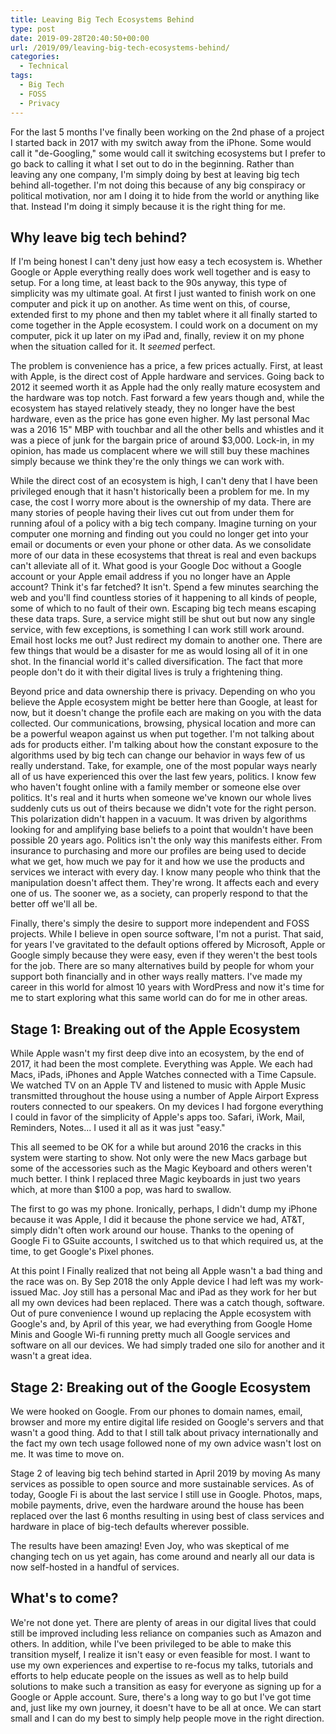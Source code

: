 ```yaml
---
title: Leaving Big Tech Ecosystems Behind
type: post
date: 2019-09-28T20:40:50+00:00
url: /2019/09/leaving-big-tech-ecosystems-behind/
categories:
  - Technical
tags:
  - Big Tech
  - FOSS
  - Privacy
---
```


For the last 5 months I've finally been working on the 2nd phase of a project I started back in 2017 with my switch away from the iPhone. Some would call it "de-Googling," some would call it switching ecosystems but I prefer to go back to calling it what I set out to do in the beginning. Rather than leaving any one company, I'm simply doing by best at leaving big tech behind all-together. I'm not doing this because of any big conspiracy or political motivation, nor am I doing it to hide from the world or anything like that. Instead I'm doing it simply because it is the right thing for me.

## Why leave big tech behind?

If I'm being honest I can't deny just how easy a tech ecosystem is. Whether Google or Apple everything really does work well together and is easy to setup. For a long time, at least back to the 90s anyway, this type of simplicity was my ultimate goal. At first I just wanted to finish work on one computer and pick it up on another. As time went on this, of course, extended first to my phone and then my tablet where it all finally started to come together in the Apple ecosystem. I could work on a document on my computer, pick it up later on my iPad and, finally, review it on my phone when the situation called for it. It _seemed_ perfect.

The problem is convenience has a price, a few prices actually. First, at least with Apple, is the direct cost of Apple hardware and services. Going back to 2012 it seemed worth it as Apple had the only really mature ecosystem and the hardware was top notch. Fast forward a few years though and, while the ecosystem has stayed relatively steady, they no longer have the best hardware, even as the price has gone even higher. My last personal Mac was a 2016 15" MBP with touchbar and all the other bells and whistles and it was a piece of junk for the bargain price of around $3,000. Lock-in, in my opinion, has made us complacent where we will still buy these machines simply because we think they're the only things we can work with.

While the direct cost of an ecosystem is high, I can't deny that I have been privileged enough that it hasn't historically been a problem for me. In my case, the cost I worry more about is the ownership of my data. There are many stories of people having their lives cut out from under them for running afoul of a policy with a big tech company. Imagine turning on your computer one morning and finding out you could no longer get into your email or documents or even your phone or other data. As we consolidate more of our data in these ecosystems that threat is real and even backups can't alleviate all of it. What good is your Google Doc without a Google account or your Apple email address if you no longer have an Apple account? Think it's far fetched? It isn't. Spend a few minutes searching the web and you'll find countless stories of it happening to all kinds of people, some of which to no fault of their own. Escaping big tech means escaping these data traps. Sure, a service might still be shut out but now any single service, with few exceptions, is something I can work still work around. Email host locks me out? Just redirect my domain to another one. There are few things that would be a disaster for me as would losing all of it in one shot. In the financial world it's called diversification. The fact that more people don't do it with their digital lives is truly a frightening thing.

Beyond price and data ownership there is privacy. Depending on who you believe the Apple ecosystem might be better here than Google, at least for now, but it doesn't change the profile each are making on you with the data collected. Our communications, browsing, physical location and more can be a powerful weapon against us when put together. I'm not talking about ads for products either. I'm talking about how the constant exposure to the algorithms used by big tech can change our behavior in ways few of us really understand. Take, for example, one of the most popular ways nearly all of us have experienced this over the last few years, politics. I know few who haven't fought online with a family member or someone else over politics. It's real and it hurts when someone we've known our whole lives suddenly cuts us out of theirs because we didn't vote for the right person. This polarization didn't happen in a vacuum. It was driven by algorithms looking for and amplifying base beliefs to a point that wouldn't have been possible 20 years ago. Politics isn't the only way this manifests either. From insurance to purchasing and more our profiles are being used to decide what we get, how much we pay for it and how we use the products and services we interact with every day. I know many people who think that the manipulation doesn't affect them. They're wrong. It affects each and every one of us. The sooner we, as a society, can properly respond to that the better off we'll all be.

Finally, there's simply the desire to support more independent and FOSS projects. While I believe in open source software, I'm not a purist. That said, for years I've gravitated to the default options offered by Microsoft, Apple or Google simply because they were easy, even if they weren't the best tools for the job. There are so many alternatives build by people for whom your support both financially and in other ways really matters. I've made my career in this world for almost 10 years with WordPress and now it's time for me to start exploring what this same world can do for me in other areas.

## Stage 1: Breaking out of the Apple Ecosystem

While Apple wasn't my first deep dive into an ecosystem, by the end of 2017, it had been the most complete. Everything was Apple. We each had Macs, iPads, iPhones and Apple Watches connected with a Time Capsule. We watched TV on an Apple TV and listened to music with Apple Music transmitted throughout the house using a number of Apple Airport Express routers connected to our speakers. On my devices I had forgone everything I could in favor of the simplicity of Apple's apps too. Safari, iWork, Mail, Reminders, Notes... I used it all as it was just "easy."

This all seemed to be OK for a while but around 2016 the cracks in this system were starting to show. Not only were the new Macs garbage but some of the accessories such as the Magic Keyboard and others weren't much better. I think I replaced three Magic keyboards in just two years which, at more than $100 a pop, was hard to swallow.

The first to go was my phone. Ironically, perhaps, I didn't dump my iPhone because it was Apple, I did it because the phone service we had, AT&T, simply didn't often work around our house. Thanks to the opening of Google Fi to GSuite accounts, I switched us to that which required us, at the time, to get Google's Pixel phones.

At this point I Finally realized that not being all Apple wasn't a bad thing and the race was on. By Sep 2018 the only Apple device I had left was my work-issued Mac. Joy still has a personal Mac and iPad as they work for her but all my own devices had been replaced. There was a catch though, software. Out of pure convenience I wound up replacing the Apple ecosystem with Google's and, by April of this year, we had everything from Google Home Minis and Google Wi-fi running pretty much all Google services and software on all our devices. We had simply traded one silo for another and it wasn't a great idea.

## Stage 2: Breaking out of the Google Ecosystem

We were hooked on Google. From our phones to domain names, email, browser and more my entire digital life resided on Google's servers and that wasn't a good thing. Add to that I still talk about privacy internationally and the fact my own tech usage followed none of my own advice wasn't lost on me. It was time to move on.

Stage 2 of leaving big tech behind started in April 2019 by moving As many services as possible to open source and more sustainable services. As of today, Google Fi is about the last service I still use in Google. Photos, maps, mobile payments, drive, even the hardware around the house has been replaced over the last 6 months resulting in using best of class services and hardware in place of big-tech defaults wherever possible.

The results have been amazing! Even Joy, who was skeptical of me changing tech on us yet again, has come around and nearly all our data is now self-hosted in a handful of services.

## What's to come?

We're not done yet. There are plenty of areas in our digital lives that could still be improved including less reliance on companies such as Amazon and others. In addition, while I've been privileged to be able to make this transition myself, I realize it isn't easy or even feasible for most. I want to use my own experiences and expertise to re-focus my talks, tutorials and efforts to help educate people on the issues as well as to help build solutions to make such a transition as easy for everyone as signing up for a Google or Apple account. Sure, there's a long way to go but I've got time and, just like my own journey, it doesn't have to be all at once. We can start small and I can do my best to simply help people move in the right direction.